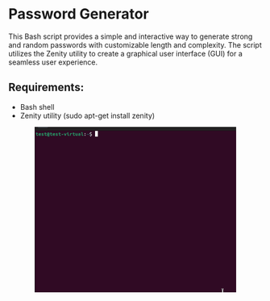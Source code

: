 
# Password Generator
This Bash script provides a simple and interactive way to generate strong and random passwords with customizable length and complexity. The script utilizes the Zenity utility to create a graphical user interface (GUI) for a seamless user experience. 

## Requirements: 

- Bash shell 
- Zenity utility (sudo apt-get install zenity)

  
<p align="center">
  <img src="https://github.com/chrysostomos997/Bash-Scripting/blob/af0701e25fe7d9eff92c35a2abb5c1ee7a227a4b/Password%20Generator/Password_Generator.gif" alt="your-image-description" width="400" />
</p>
